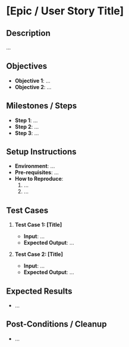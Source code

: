 # [Epic / User Story Title]

## Description

...

## Objectives
- **Objective 1**: ...
- **Objective 2**: ...

## Milestones / Steps
- **Step 1**: ...
- **Step 2**: ...
- **Step 3**: ...

## Setup Instructions
- **Environment**: ...
- **Pre-requisites**: ...
- **How to Reproduce**:
    1. ...
    2. ...

## Test Cases
1. **Test Case 1: [Title]**
    - **Input**: ...
    - **Expected Output**: ...

2. **Test Case 2: [Title]**
    - **Input**: ...
    - **Expected Output**: ...

## Expected Results
- ...

## Post-Conditions / Cleanup
- ...
